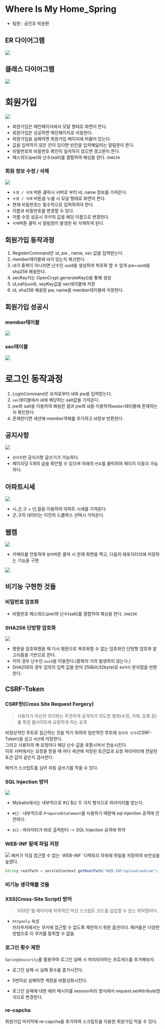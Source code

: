 # Where Is My Home_Spring

- 팀원 : 공진호 박윤환

## ER 다이어그램
<img src="https://user-images.githubusercontent.com/62232531/199578118-4997546e-fc35-46ba-aeb2-635c3ef52570.png">

## 클래스 다이어그램
<img src="https://user-images.githubusercontent.com/62232531/199576513-3be6e7b6-0959-44f5-b1bc-0c4685c09f95.png">

# 회원가입

<img src="https://user-images.githubusercontent.com/62232531/199557813-9a25f87c-fa9c-4ee2-a92a-43afd939e0f7.gif">

- 회원가입은 메인페이지에서 모달 형태로 화면이 뜬다.
- 회원가입은 성공하면 메인페이지로 이동한다.
- 회원가입을 실패하면 회원가입 페이지에 머물러 있는다.
- 값을 입력하지 않은 칸이 있다면 빈칸을 입력해달라는 알림문이 뜬다.
- 비밀번호와 비밀번호 확인이 일치하지 않으면 경고문이 뜬다.
- 패스워드(pw)와 난수(salt)를 결합하여 해싱을 한다. `SHA256`

### 회원 정보 수정 / 삭제

<img src="https://user-images.githubusercontent.com/62232531/199557153-53e29597-2a2d-4695-a9bd-9f4071372b57.gif">

- `수정 / 삭제` 버튼 클릭시 서버로 부터 id, name 정보를 가져온다.
- `수정 / 삭제` 버튼을 누를 시 모달 형태로 화면이 뜬다.
- 현재 비밀번호는 필수적으로 입력하여야 한다.
- 이름과 비밀번호를 변경할 수 있다.
- 이름 수정 성공시 쿠키의 값을 해당 이름으로 변경한다.
- `삭제`버튼 클릭 시 알림창이 발생한 뒤 삭제하게 된다.

## 회원가입 동작과정

1. RegisterCommand은 id, pw , name, ssn 값을 입력받는다.
2. member테이블에 id가 있는지 체크한다.
3. id가 중복이 아니라면 난수인 uuid을 생성하여 복호화 할 수 없게 pw+uuid을 sha256 해슁한다.
4. secKey키는 OpenCrypt.generateKey()을 통해 생성
5. id,salt(uuid), seyKey값을 sec테이블에 저장
6. id, sha256 해슁된 pw, name을 member테이블에 저장한다.

## 회원가입 성공시

### member테이블

<img src="https://user-images.githubusercontent.com/62232531/199560424-a5bab299-f219-40dc-b03b-17bf4a02062d.png">

### sec테이블

<img src="https://user-images.githubusercontent.com/62232531/199560268-4f95d88e-5c32-40f0-b9b0-116fbdede7fc.png">

# 로그인 동작과정

1. LoginCommand은 유저로부터 id와 pw을 입력받는다.
2. `sec`테이블에서 id에 해당하는 salt값을 가져온다.
3. pw와 salt을 이용하여 해슁한 결과 pw와 id을 이용하여`member`테이블에 존재하는지 확인한다.
4. 존재한다면 세션에 member객체를 추가하고 id정보 반환한다.

## 공지사항

<img src="https://user-images.githubusercontent.com/62232531/199572366-94afb530-fb47-4512-a1cc-0eb699cd3edb.gif">

- `관리자`만 공지사항 글쓰기가 가능하다.
- 페이지당 5개의 글을 확인할 수 있으며 아래의 `번호`를 클릭하여 페이지 이동이 가능하다.

## 아파트시세

<img src="https://user-images.githubusercontent.com/62232531/199566841-4b272dc3-c81a-4365-aea9-ff8f27117052.gif">

- 시,군,구 + 년,월을 이용하여 아파트 시세를 가져온다.
- 군,구의 데이터는 이전의 드롭박스 선택시 가져온다.

## 웹캠

<img src="https://user-images.githubusercontent.com/62232531/199541234-e68e60ff-9a8b-4ecf-8b3a-d4047237a224.png">

- 카메라를 연동하여 `찰칵`버튼 클릭 시 현재 화면을 찍고, 다음의 레포지터리에 저장하는 기능을 구현

<img src="https://user-images.githubusercontent.com/62232531/199541449-7a3add13-a295-425c-9a42-8baa9b19c838.png">

## 비기능 구현한 것들

### 비밀번호 암호화

- 비밀번호 패스워드(pw)와 난수(salt)를 결합하여 해싱을 한다. `SHA256`

### SHA256 단방향 암호화

<img src="https://user-images.githubusercontent.com/62232531/195262938-c81a2831-3080-4cda-a46c-05ab50df0a2d.png">

- 평문을 암호화했을 때 다시 평문으로 복호화할 수 없는 암호화인 단방향 암호화 알고리즘을 기반으로 한다.
- 키의 경우 난수인 `uuid`을 이용한다.(중복이 거의 발생하지 않는다.)
- SHA256의 경우 임의의 입력 값을 받아 256bit(32byte)로 `64자리` 문자열을 반환한다.

## CSRF-Token

### CSRF란(Cross Site Request Forgery)

> 사용자가 자신의 의지와는 무관하게 공격자가 의도한 행위(수정, 삭제, 등록 등)를 특정 웹사이트에 요청하게 하는 공격

비정상적인 루트로 접근하는 것을 막기 위하여 일반적인 루트에 `임의의 난수`(CSRF-Token)을 심고 `세션`에 저장한다.  
그리고 사용자의 매 요청마다 해당 난수 값을 포함시켜서 전송시킨다.  
이후 서버에서는 요청을 받을 때 마다 세션에 저장된 토큰값과 요청 파라미터에 전달된 토큰 값이 같은지 검사한다.

해커가 스크립트를 심어 자동 글쓰기를 막을 수 있다.

### SQL Injection 방어

<img src="https://user-images.githubusercontent.com/62232531/199553155-994e53f5-be0b-40fe-9111-122b9ecd725f.png">

- Mybatis에서는 내부적으로 #{} ${} 두 가지 형식으로 파라미터를 받는다.

- `#{}` : 내부적으로 `PreparedStatement`를 사용하기 때문에 sql injection 공격에 안전하다.

- `${}` : 파라미터가 바로 출력된다 -> SQL Injection 공격에 취약

### WEB-INF 밑에 파일 저장

<img src="https://user-images.githubusercontent.com/62232531/199564172-69f5402e-438f-465e-827b-ee3e4fbd8c61.png">
해커가 직접 접근할 수 없는 `WEB-INF` 디렉토리 하위에 파일을 저장하여 보안성을 높였다.

```java
String realPath = servletContext.getRealPath("WEB-INF/upload/webcam");
```

### 비기능 생각해볼 것들

### XSS(Cross-Site Script) 방어

> XSS란 웹 페이지에 악의적인 악성 스크립트 코드를 삽입할 수 있는 취약점이다.

- `httponly` 속성  
  브라우저에서는 쿠키에 접근할 수 없도록 제한하기 위한 옵션이다. 해커들은 다양한 방법으로 이 쿠키를 탈취할 수 없음

### 로그인 횟수 제한

`SpringSeucurity`를 활용하여 로그인 실패 시 처리되야하는 프로세스를 추가해보자.

- 로그인 실패 시 실패 횟수를 증가시킨다.

- 5번이상 실패하면 계정을 비활성화시킨다.

- 로그인 실패에 대한 에러 메시지를 session처리 방식에서 request.setAttribute방식으로 변경한다.

### re-capcha

회원가입 마지막에 re-capcha을 추가하여
스크립트를 이용한 회원가입 막을 수 있다.
